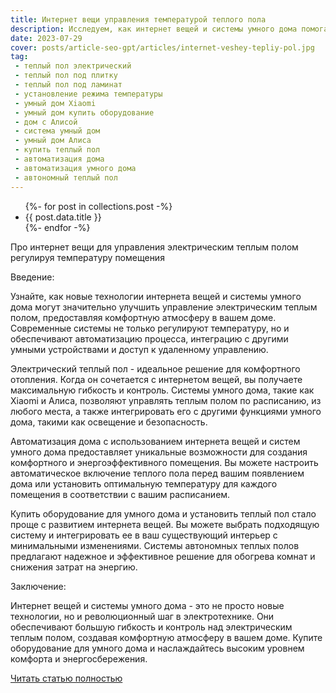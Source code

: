 ```yaml
---
title: Интернет вещи управления температурой теплого пола
description: Исследуем, как интернет вещей и системы умного дома помогают создавать комфортную температуру в помещении. Узнаем о возможностях автоматизации дома и взаимодействии с популярными системами, такими как умный дом Xiaomi и Алиса.
date: 2023-07-29
cover: posts/article-seo-gpt/articles/internet-veshey-tepliy-pol.jpg
tag:
 - теплый пол электрический
 - теплый пол под плитку
 - теплый пол под ламинат
 - установление режима температуры
 - умный дом Xiaomi
 - умный дом купить оборудование
 - дом с Алисой
 - система умный дом
 - умный дом Алиса
 - купить теплый пол
 - автоматизация дома
 - автоматизация умного дома
 - автономный теплый пол
---
```

<ul>
{%- for post in collections.post -%}
  <li>{{ post.data.title }}</li>
{%- endfor -%}
</ul>

Про интернет вещи для управления электрическим теплым полом регулируя температуру помещения

Введение:

Узнайте, как новые технологии интернета вещей и системы умного дома могут значительно улучшить управление электрическим теплым полом, предоставляя комфортную атмосферу в вашем доме. Современные системы не только регулируют температуру, но и обеспечивают автоматизацию процесса, интеграцию с другими умными устройствами и доступ к удаленному управлению.

Электрический теплый пол - идеальное решение для комфортного отопления. Когда он сочетается с интернетом вещей, вы получаете максимальную гибкость и контроль. Системы умного дома, такие как Xiaomi и Алиса, позволяют управлять теплым полом по расписанию, из любого места, а также интегрировать его с другими функциями умного дома, такими как освещение и безопасность.

Автоматизация дома с использованием интернета вещей и систем умного дома предоставляет уникальные возможности для создания комфортного и энергоэффективного помещения. Вы можете настроить автоматическое включение теплого пола перед вашим появлением дома или установить оптимальную температуру для каждого помещения в соответствии с вашим расписанием.

Купить оборудование для умного дома и установить теплый пол стало проще с развитием интернета вещей. Вы можете выбрать подходящую систему и интегрировать ее в ваш существующий интерьер с минимальными изменениями. Системы автономных теплых полов предлагают надежное и эффективное решение для обогрева комнат и снижения затрат на энергию.

Заключение:

Интернет вещей и системы умного дома - это не просто новые технологии, но и революционный шаг в электротехнике. Они обеспечивают большую гибкость и контроль над электрическим теплым полом, создавая комфортную атмосферу в вашем доме. Купите оборудование для умного дома и наслаждайтесь высоким уровнем комфорта и энергосбережения.

[Читать статью полностью](http://localhost:8081/posts/article-seo-gpt/)
